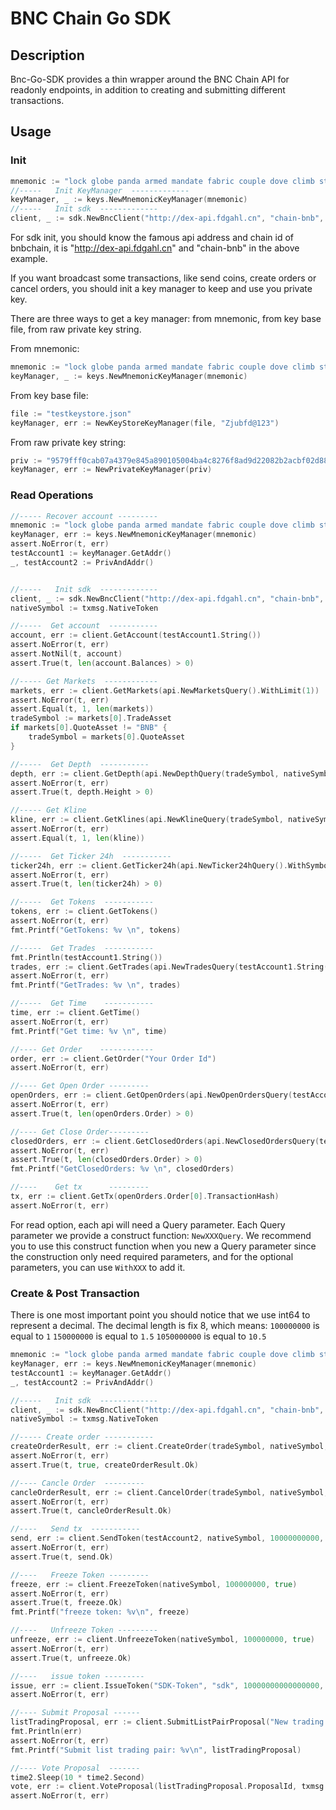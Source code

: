 # BNC Chain Go SDK

## Description

Bnc-Go-SDK provides a thin wrapper around the BNC Chain API for readonly endpoints, in addition to creating and submitting different transactions.

## Usage

### Init

```GO
mnemonic := "lock globe panda armed mandate fabric couple dove climb step stove price recall decrease fire sail ring media enhance excite deny valid ceiling arm"
//-----   Init KeyManager  -------------
keyManager, _ := keys.NewMnemonicKeyManager(mnemonic)
//-----   Init sdk  -------------
client, _ := sdk.NewBncClient("http://dex-api.fdgahl.cn", "chain-bnb", keyManager)

```
For sdk init, you should know the famous api address and chain id of bnbchain, it is "http://dex-api.fdgahl.cn" and "chain-bnb" in the above example.

If you want broadcast some transactions, like send coins, create orders or cancel orders, you should init a key manager to keep and use you private key.

There are three ways to get a key manager: from mnemonic, from key base file, from raw private key string.

From mnemonic:
```Go
mnemonic := "lock globe panda armed mandate fabric couple dove climb step stove price recall decrease fire sail ring media enhance excite deny valid ceiling arm"
keyManager, _ := keys.NewMnemonicKeyManager(mnemonic)
```

From key base file:
```GO
file := "testkeystore.json"
keyManager, err := NewKeyStoreKeyManager(file, "Zjubfd@123")

```

From raw private key string:
```GO
priv := "9579fff0cab07a4379e845a890105004ba4c8276f8ad9d22082b2acbf02d884b"
keyManager, err := NewPrivateKeyManager(priv)
```


### Read Operations

```GO
//----- Recover account ---------
mnemonic := "lock globe panda armed mandate fabric couple dove climb step stove price recall decrease fire sail ring media enhance excite deny valid ceiling arm"
keyManager, err := keys.NewMnemonicKeyManager(mnemonic)
assert.NoError(t, err)
testAccount1 := keyManager.GetAddr()
_, testAccount2 := PrivAndAddr()


//-----   Init sdk  -------------
client, _ := sdk.NewBncClient("http://dex-api.fdgahl.cn", "chain-bnb", keyManager)
nativeSymbol := txmsg.NativeToken

//-----  Get account  -----------
account, err := client.GetAccount(testAccount1.String())
assert.NoError(t, err)
assert.NotNil(t, account)
assert.True(t, len(account.Balances) > 0)

//----- Get Markets  ------------
markets, err := client.GetMarkets(api.NewMarketsQuery().WithLimit(1))
assert.NoError(t, err)
assert.Equal(t, 1, len(markets))
tradeSymbol := markets[0].TradeAsset
if markets[0].QuoteAsset != "BNB" {
    tradeSymbol = markets[0].QuoteAsset
}

//-----  Get Depth  -----------
depth, err := client.GetDepth(api.NewDepthQuery(tradeSymbol, nativeSymbol))
assert.NoError(t, err)
assert.True(t, depth.Height > 0)

//----- Get Kline
kline, err := client.GetKlines(api.NewKlineQuery(tradeSymbol, nativeSymbol, "1h").WithLimit(1))
assert.NoError(t, err)
assert.Equal(t, 1, len(kline))

//-----  Get Ticker 24h  -----------
ticker24h, err := client.GetTicker24h(api.NewTicker24hQuery().WithSymbol(tradeSymbol, nativeSymbol))
assert.NoError(t, err)
assert.True(t, len(ticker24h) > 0)

//-----  Get Tokens  -----------
tokens, err := client.GetTokens()
assert.NoError(t, err)
fmt.Printf("GetTokens: %v \n", tokens)

//-----  Get Trades  -----------
fmt.Println(testAccount1.String())
trades, err := client.GetTrades(api.NewTradesQuery(testAccount1.String()).WithSymbol(tradeSymbol, nativeSymbol))
assert.NoError(t, err)
fmt.Printf("GetTrades: %v \n", trades)

//-----  Get Time    -----------
time, err := client.GetTime()
assert.NoError(t, err)
fmt.Printf("Get time: %v \n", time)

//---- Get Order    ------------
order, err := client.GetOrder("Your Order Id")
assert.NoError(t, err)

//---- Get Open Order ---------
openOrders, err := client.GetOpenOrders(api.NewOpenOrdersQuery(testAccount1.String()))
assert.NoError(t, err)
assert.True(t, len(openOrders.Order) > 0)

//---- Get Close Order---------
closedOrders, err := client.GetClosedOrders(api.NewClosedOrdersQuery(testAccount1.String()).WithSymbol(tradeSymbol, nativeSymbol))
assert.NoError(t, err)
assert.True(t, len(closedOrders.Order) > 0)
fmt.Printf("GetClosedOrders: %v \n", closedOrders)

//----    Get tx      ---------
tx, err := client.GetTx(openOrders.Order[0].TransactionHash)
assert.NoError(t, err)
```

For read option, each api will need a Query parameter. Each Query parameter we provide a construct function: `NewXXXQuery`.
We recommend you to use this construct function when you new a Query parameter since the construction only need required parameters,
and for the optional parameters, you can use `WithXXX` to add it.

### Create & Post Transaction

There is one most important point you should notice that we use int64 to represent a decimal.
The decimal length is fix 8, which means:
`100000000` is equal to `1`
`150000000` is equal to `1.5`
`1050000000` is equal to `10.5`

```GO
mnemonic := "lock globe panda armed mandate fabric couple dove climb step stove price recall decrease fire sail ring media enhance excite deny valid ceiling arm"
keyManager, err := keys.NewMnemonicKeyManager(mnemonic)
testAccount1 := keyManager.GetAddr()
_, testAccount2 := PrivAndAddr()

//-----   Init sdk  -------------
client, _ := sdk.NewBncClient("http://dex-api.fdgahl.cn", "chain-bnb", keyManager)
nativeSymbol := txmsg.NativeToken

//----- Create order -----------
createOrderResult, err := client.CreateOrder(tradeSymbol, nativeSymbol, txmsg.OrderSide.BUY, 100000000, 100000000, true)
assert.NoError(t, err)
assert.True(t, true, createOrderResult.Ok)

//---- Cancle Order  ---------
cancleOrderResult, err := client.CancelOrder(tradeSymbol, nativeSymbol, createOrderResult.OrderId, createOrderResult.OrderId, true)
assert.NoError(t, err)
assert.True(t, cancleOrderResult.Ok)

//----   Send tx  -----------
send, err := client.SendToken(testAccount2, nativeSymbol, 10000000000, true)
assert.NoError(t, err)
assert.True(t, send.Ok)

//----   Freeze Token ---------
freeze, err := client.FreezeToken(nativeSymbol, 100000000, true)
assert.NoError(t, err)
assert.True(t, freeze.Ok)
fmt.Printf("freeze token: %v\n", freeze)

//----   Unfreeze Token ---------
unfreeze, err := client.UnfreezeToken(nativeSymbol, 100000000, true)
assert.NoError(t, err)
assert.True(t, unfreeze.Ok)

//----   issue token ---------
issue, err := client.IssueToken("SDK-Token", "sdk", 10000000000000000, true, false)
assert.NoError(t, err)

//---- Submit Proposal ------
listTradingProposal, err := client.SubmitListPairProposal("New trading pair", txmsg.ListTradingPairParams{issue.Symbol, nativeSymbol, 1000000000, "my trade", time2.Now().Add(1 * time2.Hour)}, 200000000000, true)
fmt.Println(err)
assert.NoError(t, err)
fmt.Printf("Submit list trading pair: %v\n", listTradingProposal)

//---- Vote Proposal  -------
time2.Sleep(10 * time2.Second)
vote, err := client.VoteProposal(listTradingProposal.ProposalId, txmsg.OptionYes, true)
assert.NoError(t, err)
```